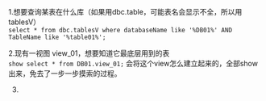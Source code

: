 1.想要查询某表在什么库（如果用dbc.table，可能表名会显示不全，所以用tablesV）  
`select *
from dbc.tablesV
where databaseName like '%DB01%'
AND TableName like '%table01%';`

2.现有一视图 view_01，想要知道它最底层用到的表  
`show select * from DB01.view_01;`
会将这个view怎么建立起来的，全部show出来，免去了一步一步摸索的过程。  

3.
